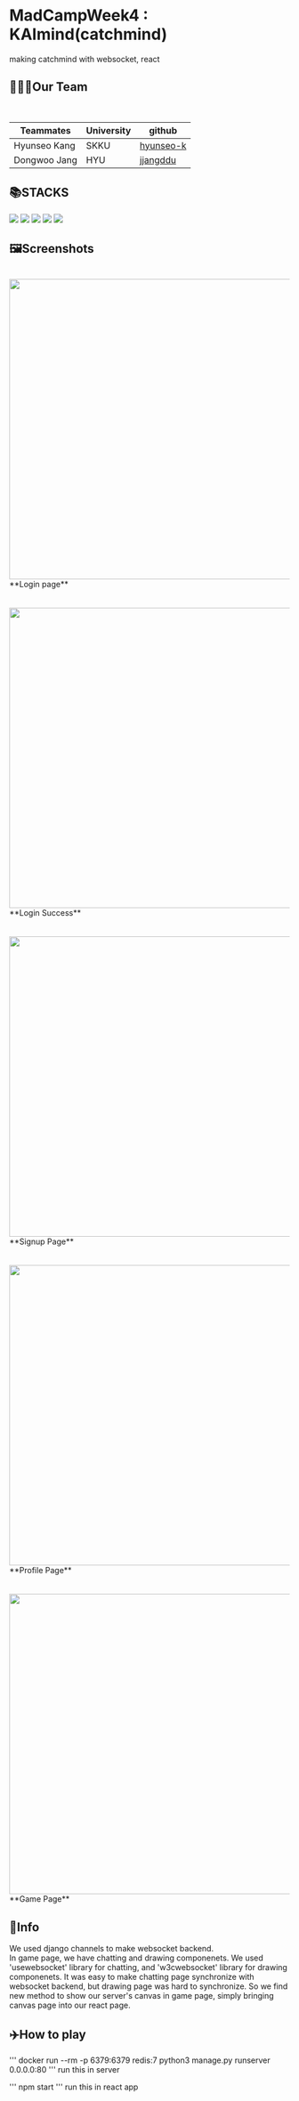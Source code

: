 # MadCampWeek4 : KAImind(catchmind)
making catchmind with websocket, react<br/>

## 🧑‍🤝‍🧑Our Team
<br/>

|Teammates|University|github|
|------|---|---|
|Hyunseo Kang|SKKU|[hyunseo-k](http://github.com/hyunseo-k)|
|Dongwoo Jang|HYU|[jjangddu](http://github.com/jjangddu)|

## 📚STACKS
<div align=left> 
<img src="https://img.shields.io/badge/java-007396?style=for-the-badge&logo=java&logoColor=white"> 
<img src="https://img.shields.io/badge/python-3776AB?style=for-the-badge&logo=python&logoColor=white"> 
<img src="https://img.shields.io/badge/javascript-F7DF1E?style=for-the-badge&logo=javascript&logoColor=black">
<img src="https://img.shields.io/badge/react-61DAFB?style=for-the-badge&logo=react&logoColor=black"> 
<img src="https://img.shields.io/badge/django-092E20?style=for-the-badge&logo=django&logoColor=white">
<br/>

## 🖼️Screenshots
<br/>
<img src="https://github.com/hyunseo-k/Madcamp_hw4/assets/55375379/6f444652-bf0c-4160-ae0f-5eaa7740685f" width = "960" height = "540">
<br/>**Login page**
<br/>
<br/>
<br/>
<img src="https://github.com/hyunseo-k/Madcamp_hw4/assets/55375379/a34edf9b-8af3-4675-bd09-bceabffbcdd5" width = "960" height = "540">
<br/>**Login Success**
<br/>
<br/>
<br/>
<img src="https://github.com/hyunseo-k/Madcamp_hw4/assets/55375379/e6f1da08-441a-4d4c-afa3-5ab59a24b352" width = "960" height = "540">
<br/>**Signup Page**
<br/>
<br/>
<br/>
<img src="https://github.com/hyunseo-k/Madcamp_hw4/assets/55375379/81f4299c-55b0-488d-892f-e807c7774c2d" width = "960" height = "540">
<br/>**Profile Page**
<br/>
<br/>
<br/>
<img src="https://github.com/hyunseo-k/Madcamp_hw4/assets/55375379/218b1061-dee9-46ca-81ef-0b4e194be8f0" width = "960" height = "540">
<br/>**Game Page**
<br/>


## 📖Info

We used django channels to make websocket backend. <br/>
In game page, we have chatting and drawing componenets. We used 'usewebsocket' library for chatting, and 'w3cwebsocket' library for drawing componenets. It was easy to make chatting page synchronize with websocket backend, but drawing page was hard to synchronize. So we find new method to show our server's canvas in game page, simply bringing canvas page into our react page.
<br/>

## ✈️How to play

'''
docker run --rm -p 6379:6379 redis:7
python3 manage.py runserver 0.0.0.0:80
'''
run this in server<br/>

'''
npm start
'''
run this in react app<br/>


